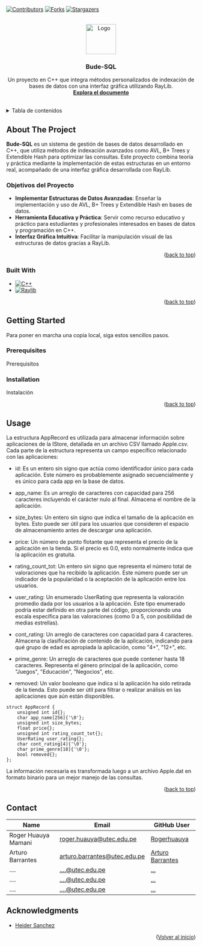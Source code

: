 <a name="readme-top"></a>
[![Contributors][contributors-shield]][contributors-url]
[![Forks][forks-shield]][forks-url]
[![Stargazers][stars-shield]][stars-url]


<br />
<div align="center">  
  <a href="https://github.com/RogerHuauya/bude-sql"> <!-- URL DEL REPO-->
    <img src="images/logo.png" alt="Logo" width="80" height="80">
  </a>

<h3 align="center">Bude-SQL</h3>

  <p align="center">
    Un proyecto en C++ que integra métodos personalizados de indexación de bases de datos con una interfaz gráfica utilizando RayLib.
    <br />
    <a href="https://github.com/RogerHuauya/bude-sql"><strong>Explora el documento</strong></a>
    <br />
    <br />
</div>



<!-- TABLE OF CONTENTS -->
<details>
  <summary>Tabla de contenidos</summary>
  <ol>
    <li>
      <a href="#about-the-project">Sobre el proyecto</a>
      <ul>
        <li><a href="#built-with">Construido con </a></li>
      </ul>
    </li>
    <li>
      <a href="#getting-started">Getting Started</a>
      <ul>
        <li><a href="#prerequisites">Prerequisitos</a></li>
        <li><a href="#installation">Instalación</a></li>
      </ul>
    </li>
    <li><a href="#usage">Uso</a></li>
    <li><a href="#contact">Miembros</a></li>
    <li><a href="#acknowledgments">Agradecimientos</a></li>
  </ol>
</details>



<!-- ABOUT THE PROJECT -->
## About The Project

<!-- [![Product Name Screen Shot][product-screenshot]](https://example.com) -->

**Bude-SQL** es un sistema de gestión de bases de datos desarrollado en C++, que utiliza métodos de indexación avanzados como AVL, B+ Trees y Extendible Hash para optimizar las consultas. Este proyecto combina teoría y práctica mediante la implementación de estas estructuras en un entorno real, acompañado de una interfaz gráfica desarrollada con RayLib.

### Objetivos del Proyecto

- **Implementar Estructuras de Datos Avanzadas**: Enseñar la implementación y uso de AVL, B+ Trees y Extendible Hash en bases de datos.
- **Herramienta Educativa y Práctica**: Servir como recurso educativo y práctico para estudiantes y profesionales interesados en bases de datos y programación en C++.
- **Interfaz Gráfica Intuitiva**: Facilitar la manipulación visual de las estructuras de datos gracias a RayLib.

<p align="right">(<a href="#readme-top">back to top</a>)</p>



### Built With

* [![C++][C++-img]][C++-url]
* [![Raylib][Raylib-img]][Raylib-url]

<p align="right">(<a href="#readme-top">back to top</a>)</p>



<!-- GETTING STARTED -->
## Getting Started

Para poner en marcha una copia local, siga estos sencillos pasos.

### Prerequisites

Prerequisitos

### Installation

Instalación

<p align="right">(<a href="#readme-top">back to top</a>)</p>



<!-- USAGE EXAMPLES -->
## Usage

La estructura AppRecord es utilizada para almacenar información sobre aplicaciones de la IStore, detallada en un archivo CSV llamado Apple.csv. Cada parte de la estructura representa un campo específico relacionado con las aplicaciones:

* id: Es un entero sin signo que actúa como identificador único para cada aplicación. Este número es probablemente asignado secuencialmente y es único para cada app en la base de datos.

* app_name: Es un arreglo de caracteres con capacidad para 256 caracteres incluyendo el carácter nulo al final. Almacena el nombre de la aplicación.

* size_bytes: Un entero sin signo que indica el tamaño de la aplicación en bytes. Esto puede ser útil para los usuarios que consideren el espacio de almacenamiento antes de descargar una aplicación.

* price: Un número de punto flotante que representa el precio de la aplicación en la tienda. Si el precio es 0.0, esto normalmente indica que la aplicación es gratuita.

* rating_count_tot: Un entero sin signo que representa el número total de valoraciones que ha recibido la aplicación. Este número puede ser un indicador de la popularidad o la aceptación de la aplicación entre los usuarios.

* user_rating: Un enumerado UserRating que representa la valoración promedio dada por los usuarios a la aplicación. Este tipo enumerado podría estar definido en otra parte del código, proporcionando una escala específica para las valoraciones (como 0 a 5, con posibilidad de medias estrellas).

* cont_rating: Un arreglo de caracteres con capacidad para 4 caracteres. Almacena la clasificación de contenido de la aplicación, indicando para qué grupo de edad es apropiada la aplicación, como "4+", "12+", etc.

* prime_genre: Un arreglo de caracteres que puede contener hasta 18 caracteres. Representa el género principal de la aplicación, como "Juegos", "Educación", "Negocios", etc.

* removed: Un valor booleano que indica si la aplicación ha sido retirada de la tienda. Esto puede ser útil para filtrar o realizar análisis en las aplicaciones que aún están disponibles.
```{c++}
struct AppRecord {
    unsigned int id{};
    char app_name[256]{'\0'};
    unsigned int size_bytes;
    float price{};
    unsigned int rating_count_tot{};
    UserRating user_rating{};
    char cont_rating[4]{'\0'};
    char prime_genre[18]{'\0'};
    bool removed{};
};
```
La información necesaria es transformada luego a un archivo Apple.dat en formato binario para un mejor manejo de las consultas.

<p align="right">(<a href="#readme-top">back to top</a>)</p>

<!-- CONTACT -->
## Contact

| Name            | Email                     | GitHub User    |
|-----------------|---------------------------|----------------|
| Roger Huauya Mamani | roger.huauya@utec.edu.pe | [Rogerhuauya](https://github.com/Rogerhuauya) |
| Arturo Barrantes | arturo.barrantes@utec.edu.pe | [Arturo Barrantes](https://github.com/xkal1bur) |
| .... | ....@utec.edu.pe | [...](https://github.com/xkal1bur) |
| .... | ....@utec.edu.pe | [...](https://github.com/xkal1bur) |
| .... | ....@utec.edu.pe | [...](https://github.com/xkal1bur) |


<!-- ACKNOWLEDGMENTS -->
## Acknowledgments

* [Heider Sanchez](https://github.com/heidersanchez)

<p align="right">(<a href="#readme-top">Volver al inicio</a>)</p>



<!-- MARKDOWN LINKS & IMAGES -->
<!-- https://www.markdownguide.org/basic-syntax/#reference-style-links -->
[contributors-shield]: https://img.shields.io/github/contributors/RogerHuauya/bude-sql.svg?style=for-the-badge
[contributors-url]: https://github.com/RogerHuauya/bude-sql/graphs/contributors
[forks-shield]: https://img.shields.io/github/forks/RogerHuauya/bude-sql.svg?style=for-the-badge
[forks-url]: https://github.com/RogerHuauya/bude-sql/network/members
[stars-shield]: https://img.shields.io/github/stars/RogerHuauya/bude-sql.svg?style=for-the-badge
[stars-url]: https://github.com/RogerHuauya/bude-sql/stargaz
[product-screenshot]: images/logo.webp
[Raylib-url]: https://www.raylib.com/
[Raylib-img]: https://img.shields.io/badge/Raylib-000000?style=for-the-badge&logo=raylib&logoColor=white
[C++-url]: https://isocpp.org/
[C++-img]: https://img.shields.io/badge/C%2B%2B-00599C?style=for-the-badge&logo=c%2B%2B&logoColor=white

